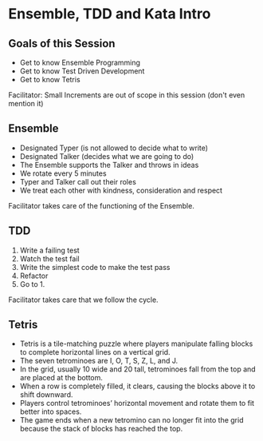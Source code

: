# Ensemble, TDD and Kata Intro

## Goals of this Session
- Get to know Ensemble Programming
- Get to know Test Driven Development
- Get to know Tetris

Facilitator: Small Increments are out of scope in this session (don't even mention it)

## Ensemble
- Designated Typer (is not allowed to decide what to write)
- Designated Talker (decides what we are going to do)
- The Ensemble supports the Talker and throws in ideas
- We rotate every 5 minutes
- Typer and Talker call out their roles
- We treat each other with kindness, consideration and respect

Facilitator takes care of the functioning of the Ensemble.

## TDD
1. Write a failing test
2. Watch the test fail
3. Write the simplest code to make the test pass
4. Refactor
5. Go to 1.

Facilitator takes care that we follow the cycle.

## Tetris

* Tetris is a tile-matching puzzle where players manipulate falling blocks to complete horizontal lines on a vertical grid.
* The seven tetrominoes are I, O, T, S, Z, L, and J.
* In the grid, usually 10 wide and 20 tall, tetrominoes fall from the top and are placed at the bottom.
* When a row is completely filled, it clears, causing the blocks above it to shift downward.
* Players control tetrominoes’ horizontal movement and rotate them to fit better into spaces.
* The game ends when a new tetromino can no longer fit into the grid because the stack of blocks has reached the top.